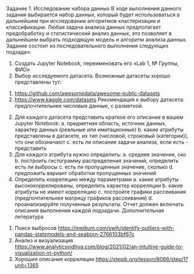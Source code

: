 Задание 1. Исследование набора данных
В ходе выполнения данного задания выбирается набор данных, который будет использоваться в дальнейшем при исследовании алгоритмов кластеризации и классификации. 
Любая задача анализа данных предполагает предобработку и статистический анализ данных, это позволяет в дальнейшем выбрать подходящую модель и алгоритм анализа данных.
Задание состоит из последовательного выполнения следующих подзадач:
1. Создать Jupyter Notebook, переименовать его «Lab 1, № Группы, ФИО»
1. Выбор исследуемого датасета. 
Возможные датасеты хорошо представлены тут:
1)	 https://github.com/awesomedata/awesome-public-datasets
2)	https://www.kaggle.com/datasets
Рекомендация к выбору датасета: предпочтительнее числовые данные, с разметкой.
2. Для каждого датасета представить краткое его описание в вашем Jupyter Notebook: 
a.	предметная область, источник данных, характер данных (реальные или имитационные)
b.	какие атрибуты представлены в датасете, их тип (числовой, строковый (категории)), что они обозначают 
c.	есть ли описание задачи анализа, если есть - представить
3. Для каждого атрибута нужно определить:
a.	среднее значение, ско
b.	построить гистограмму распределения значений, определить есть ли выбросы 
c.	есть ли пропущенные значение, сколько
d.	предложить вариант обработки пропущенных значений
4. Определить корреляцию между параметрами
a.	какие атрибуты высококоррелированы, определить характер корреляции 
b.	какие атрибуты не имеют корреляцию
c.	постройте графики рассеивания (предпочтительнее матрицу графиков рассеивания)
d.	проанализируйте полученные результаты.
Отчет должен включать описания выполнения каждой подзадачи.
Дополнительная литература
1)	Поиск выбросов https://medium.com/swlh/identify-outliers-with-pandas-statsmodels-and-seaborn-2766103bf67c
2)	Анализ и визуализация https://www.analyticsvidhya.com/blog/2021/02/an-intuitive-guide-to-visualization-in-python/ 
3)	Хорошее описание корреляции https://stepik.org/lesson/8086/step/1?unit=1365
